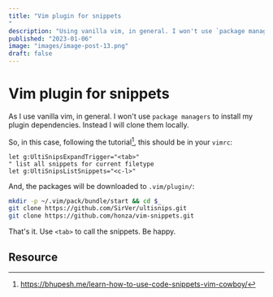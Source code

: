 ```yaml
---
title: "Vim plugin for snippets"
description: "Using vanilla vim, in general. I won't use `package managers` to install my plugin dependencies. Instead I will clone them locally. So, in this case, following the tutorial[^1], this should be in your `"
published: "2023-01-06"
image: "images/image-post-13.png"
draft: false
---
```


# Vim plugin for snippets

As I use vanilla vim, in general. I won't use `package managers` to install my 
plugin dependencies. Instead I will clone them locally.

So, in this case, following the tutorial[^1], this should be in your `vimrc`:
```vimrc
let g:UltiSnipsExpandTrigger="<tab>"
" list all snippets for current filetype
let g:UltiSnipsListSnippets="<c-l>"
```

And, the packages will be downloaded to `.vim/plugin/`:
```sh
mkdir -p ~/.vim/pack/bundle/start && cd $_
git clone https://github.com/SirVer/ultisnips.git
git clone https://github.com/honza/vim-snippets.git
```

That's it. Use `<tab>` to call the snippets. Be happy.


## Resource
[^1]: https://bhupesh.me/learn-how-to-use-code-snippets-vim-cowboy/
